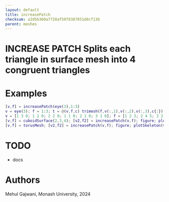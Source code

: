 ```yaml
---
layout: default
title: increasePatch
checksum: a2d5b360a7728af50f8387851d0cf136
parent: meshes
---
```



 
# INCREASE PATCH Splits each triangle in surface mesh into 4 congruent triangles
 
# Examples
```matlab
[v,f] = increasePatch(eye(3),1:3)
v = eye(3); f = 1:3; t = @(v,f,c) trimesh(f,v(:,1),v(:,2),v(:,3),c{:}); figure; t(v,f); [v,f] = increasePatch(v,f); hold on; t(v,f);
v = [1 3 0; 1 2 0; 2 2 0; 1 1 0; 2 1 0; 3 1 0]; f = [1 2 3; 2 4 5; 3 2 5; 3 5 6]; [v2,f2] = increasePatch(v,f); figure; plotSkeleton(v,f,'patchOptions', {'LineStyle', '--', 'FaceAlpha', 0,'LineWidth',2}); hold on; plotSkeleton(v2,f2);
[v,f] = cuboidSurface(2,3,4); [v2,f2] = increasePatch(v,f); figure; plotSkeleton(v,f,'patchOptions', {'LineStyle', '--', 'FaceAlpha', 0,'LineWidth',2}); hold on; plotSkeleton(v2,f2);
[v,f] = torusMesh; [v2,f2] = increasePatch(v,f); figure; plotSkeleton(v,f,'patchOptions', {'LineStyle', '--', 'FaceAlpha', 0,'LineWidth',2}); hold on; plotSkeleton(v2,f2);
```
 
# TODO
-  docs 
 
# Authors

Mehul Gajwani, Monash University, 2024

